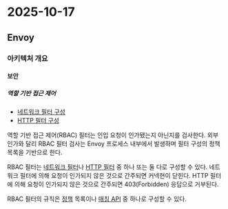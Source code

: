 # 2025-10-17

## Envoy

### 아키텍처 개요

#### 보안

##### 역할 기반 접근 제어

* [네트워크 필터 구성][config-listeners-network-filters-rbac-network-filter]
* [HTTP 필터 구성][config-http-http-filters-rbac-filter]

역할 기반 접근 제어(RBAC) 필터는 인입 요청이 인가됐는지 아닌지를 검사한다. 외부 인가와 달리 RBAC 필터 검사는 Envoy 프로세스 내부에서 발생하며 필터 구성의 정책 목록을 기반으로 한다.

RBAC 필터는 [네트워크 필터][config-listeners-network-filters-rbac-network-filter]나 [HTTP 필터][config-http-http-filters-rbac-filter] 중 하나 또는 둘 다로 구성할 수 있다. 네트워크 필터에 의해 요청이 인가되지 않은 것으로 간주되면 커넥현이 닫힌다. HTTP 필터에 의해 요청이 인가되지 않은 것으로 간주되면 403(Forbidden) 응답으로 거부된다.

RBAC 필터의 규칙은 [정책][api-extensions-rbac-rbac-policies] 목록이나 [매칭 API][api-common-unified-matcher-api-matcher] 중 하나로 구성할 수 있다.

[config-listeners-network-filters-rbac-network-filter]: https://www.envoyproxy.io/docs/envoy/latest/configuration/listeners/network_filters/rbac_filter#config-network-filters-rbac
[config-http-http-filters-rbac-filter]: https://www.envoyproxy.io/docs/envoy/latest/configuration/http/http_filters/rbac_filter#config-http-filters-rbac
[api-extensions-rbac-rbac-policies]: https://www.envoyproxy.io/docs/envoy/latest/api-v3/config/rbac/v3/rbac.proto#envoy-v3-api-field-config-rbac-v3-rbac-policies
[api-common-unified-matcher-api-matcher]: https://www.envoyproxy.io/docs/envoy/latest/xds/type/matcher/v3/matcher.proto#envoy-v3-api-msg-xds-type-matcher-v3-matcher
